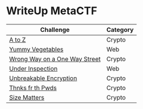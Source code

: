 # WriteUp MetaCTF

| Challenge                                                       | Category |
| --------------------------------------------------------------- | -------- |
| [A to Z](A_to_Z)                                                | Crypto   |
| [Yummy Vegetables ](Yummy_Vegetables)                           | Web      |
| [Wrong Way on a One Way Street ](Wrong_Way_on_a_One_Way_Street) | Crypto   |
| [Under Inspection](Under_Inspection)                            | Web      |
| [Unbreakable Encryption ](Unbreakable_Encryption)               | Crypto   |
| [Thnks fr th Pwds](Thnks_fr_th_Pwds)                            | Crypto   |
| [Size Matters](Size_Matters)                                    | Crypto   |
